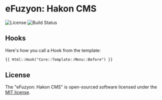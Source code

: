 # eFuzyon: Hakon CMS

![License](https://img.shields.io/badge/Build-None-red.svg)
![Build Status](https://img.shields.io/badge/License-MIT-blue.svg)

## Hooks

Here's how you call a Hook from the template:

```html
{{ Html::Hook("Core::Template::Menu::Before") }}
```

## License

The "eFuzyon: Hakon CMS" is open-sourced software licensed under the [MIT license](http://opensource.org/licenses/MIT).